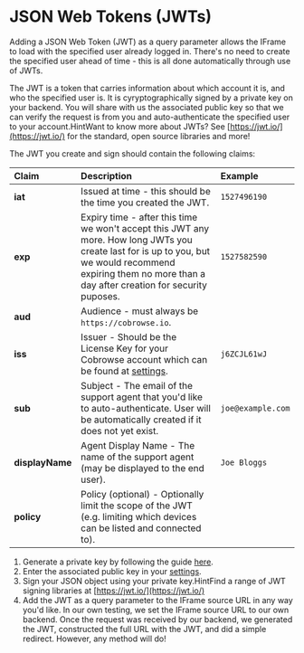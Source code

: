 # JSON Web Tokens \(JWTs\)

Adding a JSON Web Token \(JWT\) as a query parameter allows the IFrame to load with the specified user already logged in. There's no need to create the specified user ahead of time - this is all done automatically through use of JWTs.

The JWT is a token that carries information about which account it is, and who the specified user is. It is cyryptographically signed by a private key on your backend. You will share with us the associated public key so that we can verify the request is from you and auto-authenticate the specified user to your account.HintWant to know more about JWTs? See [https://jwt.io/](https://jwt.io/) for the standard, open source libraries and more!

The JWT you create and sign should contain the following claims:

| Claim | Description | Example |
| :--- | :--- | :--- |
| **iat** | Issued at time - this should be the time you created the JWT. | `1527496190` |
| **exp** | Expiry time - after this time we won't accept this JWT any more. How long JWTs you create last for is up to you, but we would recommend expiring them no more than a day after creation for security puposes. | `1527582590` |
| **aud** | Audience - must always be `https://cobrowse.io`. |  |
| **iss** | Issuer - Should be the License Key for your Cobrowse account which can be found at [settings](https://cobrowse.io/dashboard/settings). | `j6ZCJL61wJ` |
| **sub** | Subject - The email of the support agent that you'd like to auto-authenticate. User will be automatically created if it does not yet exist. | `joe@example.com` |
| **displayName** | Agent Display Name - The name of the support agent \(may be displayed to the end user\). | `Joe Bloggs` |
| **policy** | Policy \(optional\) - Optionally limit the scope of the JWT \(e.g. limiting which devices can be listed and connected to\). |  |

1. Generate a private key by following the guide [here](https://rietta.com/blog/2012/01/27/openssl-generating-rsa-key-from-command/).
2. Enter the associated public key in your [settings](https://cobrowse.io/dashboard/settings/integrations).
3. Sign your JSON object using your private key.HintFind a range of JWT signing libraries at [https://jwt.io/](https://jwt.io/)
4. Add the JWT as a query parameter to the IFrame source URL in any way you'd like. In our own testing, we set the IFrame source URL to our own backend. Once the request was received by our backend, we generated the JWT, constructed the full URL with the JWT, and did a simple redirect. However, any method will do!

